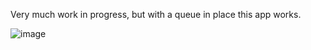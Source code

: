 Very much work in progress, but with a queue in place this app works.

![image](https://github.com/user-attachments/assets/e4b9212b-3b40-40ba-856f-c9b3c3e6c7a6)
